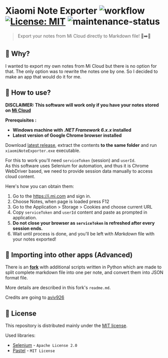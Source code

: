 Xiaomi Note Exporter
![workflow](https://github.com/nogiszd/xiaomi-note-exporter/actions/workflows/build.yml/badge.svg) [![License: MIT](https://img.shields.io/badge/License-MIT-yellow.svg)](https://opensource.org/licenses/MIT) ![maintenance-status](https://img.shields.io/badge/maintenance-actively--developed-brightgreen.svg)
=================================

> Export your notes from Mi Cloud directly to Markdown file! 📝➡️🧾

🤔 Why?
------------
I wanted to export my own notes from Mi Cloud but there is no option for that. The only option was to rewrite the notes one by one. So I decided to make an app that would do it for me.

💁 How to use?
--------------------
**DISCLAIMER: This software will work only if you have your notes stored on [Mi Cloud](https://i.mi.com/)**

**Prerequisites :**
 - **Windows machine with _.NET Framework 6.x.x_ installed**
 - **Latest version of Google Chrome browser installed**

Download [latest release](https://github.com/nogiszd/xiaomi-note-exporter/releases/latest), extract the contents **to the same folder** and run `xiaomiNoteExporter.exe` executable.

For this to work you'll need `serviceToken` (session) and `userId`.  
As this software uses Selenium for automation, and thus it is Chrome WebDriver based, we need to provide session data manually to access cloud content. 

Here's how you can obtain them:

 1. Go to the https://i.mi.com and sign in.
 2. Choose Notes, when page is loaded press F12
 3. Go to the Application > Storage > Cookies and choose current URL
 4. Copy `serviceToken` and `userId` content and paste as prompted in application.
 5. **Do not close your browser as `serviceToken` is refreshed after every session ends.**
 6. Wait until process is done, and you'll be left with _Markdown_ file with your notes exported!

🔗 Importing into other apps (Advanced)
---------------
There is an **[fork](https://github.com/aviv926/xiaomi-note-exporter)** with additional scripts written in Python which are made to split complete markdown file into one per note, and convert them into JSON format file. 

More details are described in this fork's `readme.md`.

Credits are going to [aviv926](https://github.com/aviv926)

📜 License
---------------
This repository is distributed mainly under the [MIT license](https://github.com/nogiszd/xiaomi-note-exporter/blob/master/LICENSE.txt). 

Used libraries:

 - [Selenium](https://www.selenium.dev/) - `Apache License 2.0`
 - [Pastel](https://github.com/silkfire/Pastel) - `MIT License`
